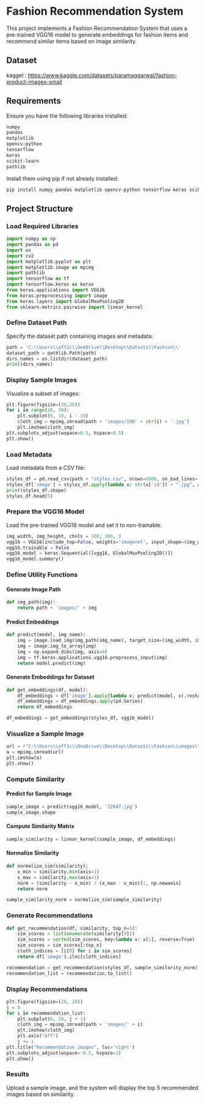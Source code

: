 # Fashion Recommendation System

This project implements a Fashion Recommendation System that uses a pre-trained VGG16 model to generate embeddings for fashion items and recommend similar items based on image similarity.

## Dataset
kaggel : https://www.kaggle.com/datasets/paramaggarwal/fashion-product-images-small
## Requirements

Ensure you have the following libraries installed:

```bash
numpy
pandas
matplotlib
opencv-python
tensorflow
keras
scikit-learn
pathlib
```

Install them using pip if not already installed:

```bash
pip install numpy pandas matplotlib opencv-python tensorflow keras scikit-learn
```

## Project Structure

### Load Required Libraries

```python
import numpy as np
import pandas as pd
import os
import cv2
import matplotlib.pyplot as plt
import matplotlib.image as mpimg
import pathlib
import tensorflow as tf
import tensorflow.keras as keras
from keras.applications import VGG16
from keras.preprocessing import image
from keras.layers import GlobalMaxPooling2D
from sklearn.metrics.pairwise import linear_kernel
```

### Define Dataset Path

Specify the dataset path containing images and metadata:

```python
path = 'C:\\Users\\off1c\\OneDrive\\Desktop\\Datsets\\Fashion\\'
dataset_path = pathlib.Path(path)
dirs_names = os.listdir(dataset_path)
print(dirs_names)
```

### Display Sample Images

Visualize a subset of images:

```python
plt.figure(figsize=(20,20))
for i in range(20, 30):
    plt.subplot(6, 10, i - 19)
    cloth_img = mpimg.imread(path + 'images/100' + str(i) + '.jpg')
    plt.imshow(cloth_img)
plt.subplots_adjust(wspace=0.5, hspace=0.5)
plt.show()
```

### Load Metadata

Load metadata from a CSV file:

```python
styles_df = pd.read_csv(path + "styles.csv", nrows=6000, on_bad_lines='skip')
styles_df['image'] = styles_df.apply(lambda x: str(x['id']) + ".jpg", axis=1)
print(styles_df.shape)
styles_df.head(5)
```

### Prepare the VGG16 Model

Load the pre-trained VGG16 model and set it to non-trainable:

```python
img_width, img_height, chnls = 100, 100, 3
vgg16 = VGG16(include_top=False, weights='imagenet', input_shape=(img_width, img_height, chnls))
vgg16.trainable = False
vgg16_model = keras.Sequential([vgg16, GlobalMaxPooling2D()])
vgg16_model.summary()
```

### Define Utility Functions

#### Generate Image Path

```python
def img_path(img):
    return path + 'images/' + img
```

#### Predict Embeddings

```python
def predict(model, img_name):
    img = image.load_img(img_path(img_name), target_size=(img_width, img_height))
    img = image.img_to_array(img)
    img = np.expand_dims(img, axis=0)
    img = tf.keras.applications.vgg16.preprocess_input(img)
    return model.predict(img)
```

#### Generate Embeddings for Dataset

```python
def get_embeddings(df, model):
    df_embeddings = df['image'].apply(lambda x: predict(model, x).reshape(-1))
    df_embeddings = df_embeddings.apply(pd.Series)
    return df_embeddings

df_embeddings = get_embeddings(styles_df, vgg16_model)
```

### Visualize a Sample Image

```python
url = r"C:\\Users\\off1c\\OneDrive\\Desktop\\Datsets\\Fashion\\images\\22647.jpg"
a = mpimg.imread(url)
plt.imshow(a)
plt.show()
```

### Compute Similarity

#### Predict for Sample Image

```python
sample_image = predict(vgg16_model, '22647.jpg')
sample_image.shape
```

#### Compute Similarity Matrix

```python
sample_similarity = linear_kernel(sample_image, df_embeddings)
```

#### Normalize Similarity

```python
def normalize_sim(similarity):
    x_min = similarity.min(axis=1)
    x_max = similarity.max(axis=1)
    norm = (similarity - x_min) / (x_max - x_min)[:, np.newaxis]
    return norm

sample_similarity_norm = normalize_sim(sample_similarity)
```

### Generate Recommendations

```python
def get_recommendation(df, similarity, top_n=5):
    sim_scores = list(enumerate(similarity[0]))
    sim_scores = sorted(sim_scores, key=lambda x: x[1], reverse=True)
    sim_scores = sim_scores[:top_n]
    cloth_indices = [i[0] for i in sim_scores]
    return df['image'].iloc[cloth_indices]

recommendation = get_recommendation(styles_df, sample_similarity_norm)
recommendation_list = recommendation.to_list()
```

### Display Recommendations

```python
plt.figure(figsize=(20, 20))
j = 0
for i in recommendation_list:
    plt.subplot(6, 10, j + 1)
    cloth_img = mpimg.imread(path + 'images/' + i)
    plt.imshow(cloth_img)
    plt.axis("off")
    j += 1
plt.title("Recommendation images", loc='right')
plt.subplots_adjust(wspace=-0.5, hspace=1)
plt.show()
```

### Results

Upload a sample image, and the system will display the top 5 recommended images based on similarity.

